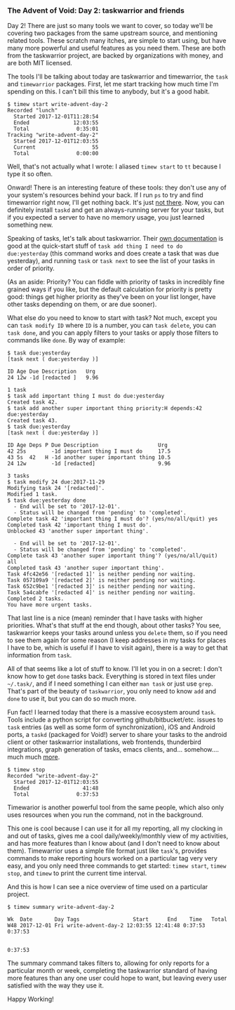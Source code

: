 ### The Advent of Void: Day 2: taskwarrior and friends

Day 2! There are just so many tools we want to cover, so today we'll be covering two packages from the same upstream source, and mentioning related tools. These scratch many itches, are simple to start using, but have many more powerful and useful features as you need them. These are both from the taskwarrior project, are backed by organizations with money, and are both MIT licensed.

The tools I'll be talking about today are taskwarrior and timewarrior, the
`task` and `timewarrior` packages. First, let me start tracking how much time
I'm spending on this. I can't bill this time to anybody, but it's a good habit.

```
$ timew start write-advent-day-2
Recorded "lunch"
  Started 2017-12-01T11:28:54
  Ended              12:03:55
  Total               0:35:01
Tracking "write-advent-day-2"
  Started 2017-12-01T12:03:55
  Current                  55
  Total               0:00:00
```

Well, that's not actually what I wrote: I aliased `timew start` to `tt` because
I type it so often.

Onward! There is an interesting feature of these tools: they don't use any of
your system's resources behind your back. If I run `ps` to try and find
timewarrior right now, I'll get nothing back. It's just [not
there](https://youtu.be/vvmq66op0G8). Now, you can definitely install `taskd`
and get an always-running server for your tasks, but if you expected a server
to have no memory usage, you just learned something new.

Speaking of tasks, let's talk about taskwarrior. Their [own
documentation](https://taskwarrior.org/docs/start.html) is good at the
quick-start stuff of `task add thing I need to do  due:yesterday` (this command
works and does create a task that was due yesterday), and running `task` or
`task next` to see the list of your tasks in order of priority.

(As an aside: Priority? You can fiddle
with priority of tasks in incredibly fine grained ways if you like, but the
default calculation for priority is pretty good: things get higher priority as
they've been on your list longer, have other tasks depending on them, or are
due sooner).

What else do you need to know to start with task? Not much, except you can
`task modify ID` where `ID` is a number, you can `task delete`, you can `task
done`, and you can apply filters to your tasks or apply those filters to
commands like `done`. By way of example:

```
$ task due:yesterday
[task next ( due:yesterday )]

ID Age Due Description   Urg
24 12w -1d [redacted ]   9.96

1 task
$ task add important thing I must do due:yesterday
Created task 42.
$ task add another super important thing priority:H depends:42 due:yesterday
Created task 43.
$ task due:yesterday
[task next ( due:yesterday )]

ID Age Deps P Due Description                   Urg
42 25s        -1d important thing I must do     17.5
43 5s  42   H -1d another super important thing 10.5
24 12w        -1d [redacted]                    9.96

3 tasks
$ task modify 24 due:2017-11-29
Modifying task 24 '[redacted]'.
Modified 1 task.
$ task due:yesterday done
  - End will be set to '2017-12-01'.
  - Status will be changed from 'pending' to 'completed'.
Complete task 42 'important thing I must do'? (yes/no/all/quit) yes
Completed task 42 'important thing I must do'.
Unblocked 43 'another super important thing'.

  - End will be set to '2017-12-01'.
  - Status will be changed from 'pending' to 'completed'.
Complete task 43 'another super important thing'? (yes/no/all/quit) all
Completed task 43 'another super important thing'.
Task 4fc42e56 '[redacted 1]' is neither pending nor waiting.
Task 057109a9 '[redacted 2]' is neither pending nor waiting.
Task 652c9be1 '[redacted 3]' is neither pending nor waiting.
Task 5a4cabfe '[redacted 4]' is neither pending nor waiting.
Completed 2 tasks.
You have more urgent tasks.
```

That last line is a nice (mean) reminder that I have tasks with higher
priorities. What's that stuff at the end though, about other tasks? You see,
taskwarrior keeps your tasks around unless you `delete` them, so if you need to
see them again for some reason (I keep addresses in my tasks for places I have
to be, which is useful if I have to visit again), there is a way to get that
information from `task`.

All of that seems like a lot of stuff to know. I'll let you in on a secret:
I don't know how to get `done` tasks back. Everything is stored in text files
under `~/.task/`, and if I need something I can either `man task` or just use
`grep`. That's part of the beauty of `taskwarrior`, you only need to know `add`
and `done` to use it, but you can do so much more.

Fun fact! I learned today that there is a massive ecosystem
around `task`. Tools include a python script for converting
github/bitbucket/etc. issues to `task` entries (as well as some form of
synchronization), iOS and Android ports, a `taskd` (packaged for Void!) server
to share your tasks to the android client or other taskwarrior installations,
web frontends, thunderbird integrations, graph generation of tasks, emacs
clients, and... somehow.... much much [more](https://taskwarrior.org/tools/).

```
$ timew stop
Recorded "write-advent-day-2"
  Started 2017-12-01T12:03:55
  Ended                 41:48
  Total               0:37:53
```

Timewarior is another powerful tool from the same people, which also only uses
resources when you run the command, not in the background.

This one is cool because I can use it for all my reporting, all my clocking in
and out of tasks, gives me a cool daily/weekly/monthly view of my activities,
and has more features than I know about (and I don't need to know about them).
Timewarrior uses a simple file format just like `task`'s, provides commands
to make reporting hours worked on a particular tag very very easy, and you only
need three commands to get started: `timew start`, `timew stop`, and `timew`
to print the current time interval.

And this is how I can see a nice overview of time used on a particular project.
```
$ timew summary write-advent-day-2

Wk  Date       Day Tags                 Start      End    Time   Total
W48 2017-12-01 Fri write-advent-day-2 12:03:55 12:41:48 0:37:53 0:37:53

                                                                0:37:53
```

The summary command takes filters to, allowing for only reports for
a particular month or week, completing the taskwarrior standard of having more
features than any one user could hope to want, but leaving every user satisfied
with the way they use it.

Happy Working!
